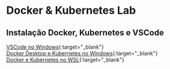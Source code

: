 # Docker & Kubernetes Lab

## Instalação Docker, Kubernetes e VSCode

[VSCode no Windows](https://www.youtube.com/watch?v=57iaJtuKL_I){:target="_blank"}   
[Docker Desktop e Kubernetes no Windows](https://www.youtube.com/watch?v=n0bxjsGi_BY){:target="_blank"}   
[Docker e Kubernetes no WSL](https://www.youtube.com/watch?v=Ow8LM3mkGmY){:target="_blank"}   
